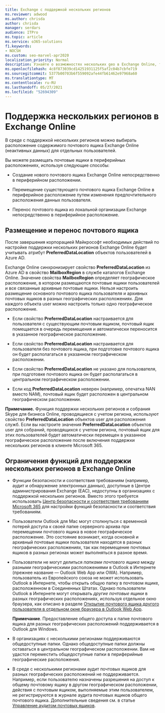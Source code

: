 ```yaml
---
title: Exchange с поддержкой нескольких регионов
ms.reviewer: adwood
ms.author: chrisda
author: chrisda
manager: serdars
audience: ITPro
ms.topic: article
ms.service: o365-solutions
f1.keywords:
- NOCSH
ms.custom: seo-marvel-apr2020
localization_priority: Normal
description: Узнайте о возможностях нескольких geo в Exchange Online, таких как ограничения функций и размещение почтовых ящиков.
ms.openlocfilehash: 4c8f873039cd14251931125f5af2c04b7cbfe719
ms.sourcegitcommit: 5377b00703b6f559092afe44fb61462e97968a60
ms.translationtype: MT
ms.contentlocale: ru-RU
ms.lasthandoff: 05/27/2021
ms.locfileid: "52694309"
---
```

# <a name="multi-geo-capabilities-in-exchange-online"></a>Поддержка нескольких регионов в Exchange Online

В среде с поддержкой нескольких регионов можно выбирать расположение содержимого почтового ящика Exchange Online (неактивных данных) для отдельных пользователей.

Вы можете размещать почтовые ящики в периферийных расположениях, используя следующие способы:

- Создание нового почтового ящика Exchange Online непосредственно в периферийном расположении.

- Перемещение существующего почтового ящика Exchange Online в периферийное расположение путем изменения предпочтительного расположения данных пользователя.

- Перенос почтового ящика из локальной организации Exchange непосредственно в периферийное расположение.

## <a name="mailbox-placement-and-moves"></a>Размещение и перенос почтового ящика

После завершения корпорацией Майкрософт необходимых действий по настройке поддержки нескольких регионов Exchange Online будет учитывать атрибут **PreferredDataLocation** объектов пользователей в Azure AD.

Exchange Online синхронизирует свойство **PreferredDataLocation** из Azure AD в свойство **MailboxRegion** в службе каталогов Exchange Online. Значение свойства **MailboxRegion** определяет географическое расположение, в котором размещаются почтовые ящики пользователей и все связанные архивные почтовые ящики. Нельзя настроить размещение основного почтового ящика пользователя и архивных почтовых ящиков в разных географических расположениях. Для каждого объекта user можно настроить только одно географическое расположение.

- Если свойство **PreferredDataLocation** настраивается для пользователя с существующим почтовым ящиком, почтовый ящик помещается в очередь перемещения и автоматически переносится в указанное географическое расположение.

- Если свойство **PreferredDataLocation** настраивается для пользователя без почтового ящика, при подготовке почтового ящика он будет располагаться в указанном географическом расположении.

- Если свойство **PreferredDataLocation** не указано для пользователя, при подготовке почтового ящика он будет располагаться в центральном географическом расположении.

- Если код **PreferredDataLocation** неверен (например, опечатка NAN вместо NAM), почтовый ящик будет расположен в центральном географическом расположении.

**Примечание.** Функция поддержки нескольких регионов и собрания Skype для бизнеса Online, проводящиеся с учетом региона, используют свойство **PreferredDataLocation** объектов user для расположения служб. Если вы настроите значения **PreferredDataLocation** объектов user для собраний, проводящихся с учетом региона, почтовый ящик для этих пользователей будет автоматически перемещен в указанное географическое расположение после включения поддержки нескольких регионов в клиенте Microsoft 365.

## <a name="feature-limitations-for-multi-geo-in-exchange-online"></a>Ограничения функций для поддержки нескольких регионов в Exchange Online

- Функции безопасности и соответствия требованиям (например, аудит и обнаружение электронных данных), доступные в Центре администрирования Exchange (EAC), недоступны в организациях с поддержкой нескольких регионов. Вместо этого требуется использовать [Центр безопасности и соответствия требованиям Microsoft 365](https://support.office.com/article/7e696a40-b86b-4a20-afcc-559218b7b1b8) для настройки функций безопасности и соответствия требованиям.

- Пользователи Outlook для Mac могут столкнуться с временной потерей доступа к своей папке серверного архива при перемещении почтового ящика в новое географическое расположение. Это состояние возникает, когда основной и архивный почтовые ящики пользователя находятся в разных географических расположениях, так как перемещение почтовых ящиков в разных регионах может выполняться в разное время.

- Пользователи не могут делиться *папками почтового ящика* между разными географическими расположениями в Outlook в Интернете (прежнее название — Outlook Web App или OWA). Например, пользователь из Европейского союза не может использовать Outlook в Интернете, чтобы открыть общую папку в почтовом ящике, расположенном в Соединенных Штатах. Однако пользователи Outlook в Интернете могут открывать *другие почтовые ящики* в разных географических расположениях, используя отдельное окно браузера, как описано в разделе [Открытие почтового ящика другого пользователя в отдельном окне браузера в Outlook Web App](https://support.office.com/article/A909AD30-E413-40B5-A487-0EA70B763081#__toc372210362).

  **Примечание**. Предоставление общего доступа к папке почтового ящика для разных географических расположений поддерживается в Outlook для Windows.

- В организациях с несколькими регионами поддерживаются общедоступные папки. Однако общедоступные папки должны оставаться в центральном географическом расположении. Вам не удастся переместить общедоступные папки в периферийные географические расположения.

- В среде с несколькими регионами аудит почтовых ящиков для разных географических расположений не поддерживается. Например, если пользователю назначены разрешения на доступ к общему почтовому ящику в другом географическом расположении, действия с почтовым ящиком, выполняемые этим пользователем, не регистрируются в журнале аудита почтовых ящиков общего почтового ящика. Дополнительные сведения см. в статье [Управление аудитом почтовых ящиков](../compliance/enable-mailbox-auditing.md?view=o365-worldwide).
